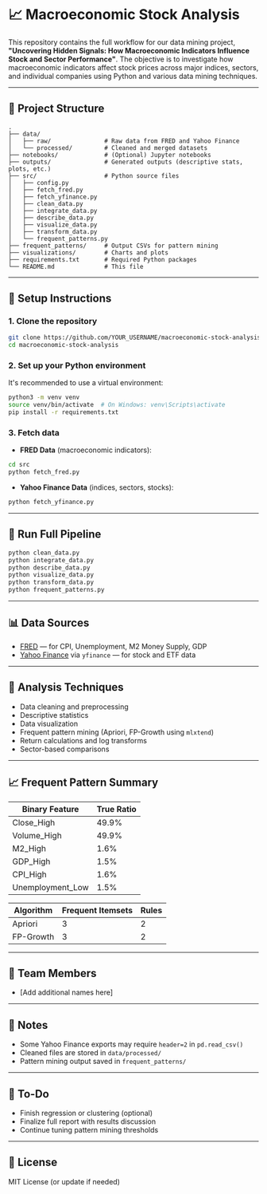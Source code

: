 # 📈 Macroeconomic Stock Analysis

This repository contains the full workflow for our data mining project, **"Uncovering Hidden Signals: How Macroeconomic Indicators Influence Stock and Sector Performance"**. The objective is to investigate how macroeconomic indicators affect stock prices across major indices, sectors, and individual companies using Python and various data mining techniques.

---

## 📁 Project Structure

```
.
├── data/
│   ├── raw/               # Raw data from FRED and Yahoo Finance
│   └── processed/         # Cleaned and merged datasets
├── notebooks/             # (Optional) Jupyter notebooks
├── outputs/               # Generated outputs (descriptive stats, plots, etc.)
├── src/                   # Python source files
│   ├── config.py
│   ├── fetch_fred.py
│   ├── fetch_yfinance.py
│   ├── clean_data.py
│   ├── integrate_data.py
│   ├── describe_data.py
│   ├── visualize_data.py
│   ├── transform_data.py
│   └── frequent_patterns.py
├── frequent_patterns/     # Output CSVs for pattern mining
├── visualizations/        # Charts and plots
├── requirements.txt       # Required Python packages
└── README.md              # This file
```

---

## 🧰 Setup Instructions

### 1. Clone the repository

```bash
git clone https://github.com/YOUR_USERNAME/macroeconomic-stock-analysis.git
cd macroeconomic-stock-analysis
```

### 2. Set up your Python environment

It's recommended to use a virtual environment:

```bash
python3 -m venv venv
source venv/bin/activate  # On Windows: venv\Scripts\activate
pip install -r requirements.txt
```

### 3. Fetch data

- **FRED Data** (macroeconomic indicators):

```bash
cd src
python fetch_fred.py
```

- **Yahoo Finance Data** (indices, sectors, stocks):

```bash
python fetch_yfinance.py
```

---

## 🔄 Run Full Pipeline

```bash
python clean_data.py
python integrate_data.py
python describe_data.py
python visualize_data.py
python transform_data.py
python frequent_patterns.py
```

---

## 📊 Data Sources

- [FRED](https://fred.stlouisfed.org) — for CPI, Unemployment, M2 Money Supply, GDP
- [Yahoo Finance](https://finance.yahoo.com) via `yfinance` — for stock and ETF data

---

## 🧪 Analysis Techniques

- Data cleaning and preprocessing
- Descriptive statistics
- Data visualization
- Frequent pattern mining (Apriori, FP-Growth using `mlxtend`)
- Return calculations and log transforms
- Sector-based comparisons

---

## 📈 Frequent Pattern Summary

| Binary Feature         | True Ratio |
|------------------------|------------|
| Close_High             | 49.9%      |
| Volume_High            | 49.9%      |
| M2_High                | 1.6%       |
| GDP_High               | 1.5%       |
| CPI_High               | 1.6%       |
| Unemployment_Low       | 1.5%       |

| Algorithm   | Frequent Itemsets | Rules |
|-------------|-------------------|-------|
| Apriori     | 3                 | 2     |
| FP-Growth   | 3                 | 2     |

---

## 👥 Team Members

- [Add additional names here]

---

## 📝 Notes

- Some Yahoo Finance exports may require `header=2` in `pd.read_csv()`
- Cleaned files are stored in `data/processed/`
- Pattern mining output saved in `frequent_patterns/`

---

## 📌 To-Do

- Finish regression or clustering (optional)
- Finalize full report with results discussion
- Continue tuning pattern mining thresholds

---

## 📄 License

MIT License (or update if needed)
